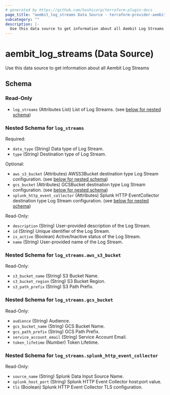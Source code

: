 ```yaml
---
# generated by https://github.com/hashicorp/terraform-plugin-docs
page_title: "aembit_log_streams Data Source - terraform-provider-aembit"
subcategory: ""
description: |-
  Use this data source to get information about all Aembit Log Streams
---
```


# aembit_log_streams (Data Source)

Use this data source to get information about all Aembit Log Streams



<!-- schema generated by tfplugindocs -->
## Schema

### Read-Only

- `log_streams` (Attributes List) List of Log Streams. (see [below for nested schema](#nestedatt--log_streams))

<a id="nestedatt--log_streams"></a>
### Nested Schema for `log_streams`

Required:

- `data_type` (String) Data type of Log Stream.
- `type` (String) Destination type of Log Stream.

Optional:

- `aws_s3_bucket` (Attributes) AWSS3Bucket destination type Log Stream configuration. (see [below for nested schema](#nestedatt--log_streams--aws_s3_bucket))
- `gcs_bucket` (Attributes) GCSBucket destination type Log Stream configuration. (see [below for nested schema](#nestedatt--log_streams--gcs_bucket))
- `splunk_http_event_collector` (Attributes) Splunk HTTP EventCollector destination type Log Stream configuration. (see [below for nested schema](#nestedatt--log_streams--splunk_http_event_collector))

Read-Only:

- `description` (String) User-provided description of the Log Stream.
- `id` (String) Unique identifier of the Log Stream.
- `is_active` (Boolean) Active/Inactive status of the Log Stream.
- `name` (String) User-provided name of the Log Stream.

<a id="nestedatt--log_streams--aws_s3_bucket"></a>
### Nested Schema for `log_streams.aws_s3_bucket`

Read-Only:

- `s3_bucket_name` (String) S3 Bucket Name.
- `s3_bucket_region` (String) S3 Bucket Region.
- `s3_path_prefix` (String) S3 Path Prefix.


<a id="nestedatt--log_streams--gcs_bucket"></a>
### Nested Schema for `log_streams.gcs_bucket`

Read-Only:

- `audience` (String) Audience.
- `gcs_bucket_name` (String) GCS Bucket Name.
- `gcs_path_prefix` (String) GCS Path Prefix.
- `service_account_email` (String) Service Account Email.
- `token_lifetime` (Number) Token Lifetime.


<a id="nestedatt--log_streams--splunk_http_event_collector"></a>
### Nested Schema for `log_streams.splunk_http_event_collector`

Read-Only:

- `source_name` (String) Splunk Data Input Source Name.
- `splunk_host_port` (String) Splunk HTTP Event Collector host:port value.
- `tls` (Boolean) Splunk HTTP Event Collector TLS configuration.
